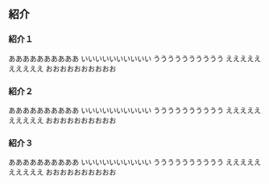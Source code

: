 ## 紹介

### 紹介１
ああああああああああ
いいいいいいいいいい
うううううううううう
ええええええええええ
おおおおおおおおおお

### 紹介２
ああああああああああ
いいいいいいいいいい
うううううううううう
ええええええええええ
おおおおおおおおおお

### 紹介３
ああああああああああ
いいいいいいいいいい
うううううううううう
ええええええええええ
おおおおおおおおおお
